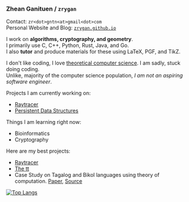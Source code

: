 ### **Zhean Ganituen** / `zrygan`

Contact: `zr<dot>gntn<at>gmail<dot>com` <br>
Personal Website and Blog: [`zrygan.github.io`](https://zrygan.github.io/)  

I work on **algorithms, cryptography, and geometry**. <br>
I primarily use C, C++, Python, Rust, Java, and Go. <br>
I also **tutor** and produce materials for these using LaTeX, PGF, and TikZ. <br>

I don't like coding, I love [theoretical computer science](https://www.sciencedirect.com/journal/theoretical-computer-science). I am sadly, stuck doing coding. <br>
Unlike, majority of the computer science population, _I am not an aspiring software engineer_.

Projects I am currently working on:
- [Raytracer](https://github.com/zrygan/raytracer)
- [Persistent Data Structures](https://github.com/zrygan/tt/tree/main/DSA%202/Data%20Structures)

Things I am learning right now:
- Bioinformatics
- Cryptography

Here are my best projects:
- [Raytracer](https://github.com/zrygan/raytracer)
- [The tt](https://github.com/zrygan/tt)
- Case Study on Tagalog and Bikol languages using theory of computation. [Paper](https://github.com/zrygan/Filipino-Case-Study), [Source](https://github.com/zrygan/LanguageTool-Case-Study)

[![Top Langs](https://github-readme-stats.vercel.app/api/top-langs/?username=zrygan)](https://github.com/zrygan/github-readme-stats)
